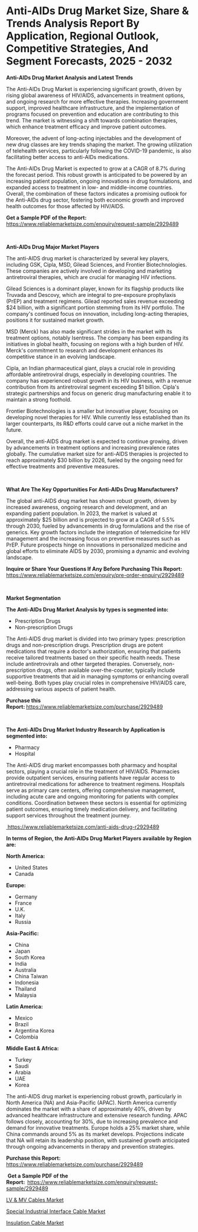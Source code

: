 <p><h1>Anti-AIDs Drug Market Size, Share & Trends Analysis Report By Application, Regional Outlook, Competitive Strategies, And Segment Forecasts, 2025 - 2032</h1></p><p><strong>Anti-AIDs Drug Market Analysis and Latest Trends</strong></p>
<p><p>The Anti-AIDs Drug Market is experiencing significant growth, driven by rising global awareness of HIV/AIDS, advancements in treatment options, and ongoing research for more effective therapies. Increasing government support, improved healthcare infrastructure, and the implementation of programs focused on prevention and education are contributing to this trend. The market is witnessing a shift towards combination therapies, which enhance treatment efficacy and improve patient outcomes.</p><p>Moreover, the advent of long-acting injectables and the development of new drug classes are key trends shaping the market. The growing utilization of telehealth services, particularly following the COVID-19 pandemic, is also facilitating better access to anti-AIDs medications.</p><p>The Anti-AIDs Drug Market is expected to grow at a CAGR of 8.7% during the forecast period. This robust growth is anticipated to be powered by an increasing patient population, ongoing innovations in drug formulations, and expanded access to treatment in low- and middle-income countries. Overall, the combination of these factors indicates a promising outlook for the Anti-AIDs drug sector, fostering both economic growth and improved health outcomes for those affected by HIV/AIDS.</p></p>
<p><strong>Get a Sample PDF of the Report:&nbsp;</strong> <a href="https://www.reliablemarketsize.com/enquiry/request-sample/2929489?utm_campaign=1901&utm_medium=2&utm_source=Github&utm_content=ia&utm_term=12032025&utm_id=anti-aids-drug">https://www.reliablemarketsize.com/enquiry/request-sample/2929489</a></p>
<p>&nbsp;</p>
<p><strong>Anti-AIDs Drug Major Market Players</strong></p>
<p><p>The anti-AIDS drug market is characterized by several key players, including GSK, Cipla, MSD, Gilead Sciences, and Frontier Biotechnologies. These companies are actively involved in developing and marketing antiretroviral therapies, which are crucial for managing HIV infections.</p><p>Gilead Sciences is a dominant player, known for its flagship products like Truvada and Descovy, which are integral to pre-exposure prophylaxis (PrEP) and treatment regimens. Gilead reported sales revenue exceeding $24 billion, with a significant portion stemming from its HIV portfolio. The company's continued focus on innovation, including long-acting therapies, positions it for sustained market growth.</p><p>MSD (Merck) has also made significant strides in the market with its treatment options, notably Isentress. The company has been expanding its initiatives in global health, focusing on regions with a high burden of HIV. Merck's commitment to research and development enhances its competitive stance in an evolving landscape.</p><p>Cipla, an Indian pharmaceutical giant, plays a crucial role in providing affordable antiretroviral drugs, especially in developing countries. The company has experienced robust growth in its HIV business, with a revenue contribution from its antiretroviral segment exceeding $1 billion. Cipla's strategic partnerships and focus on generic drug manufacturing enable it to maintain a strong foothold.</p><p>Frontier Biotechnologies is a smaller but innovative player, focusing on developing novel therapies for HIV. While currently less established than its larger counterparts, its R&D efforts could carve out a niche market in the future.</p><p>Overall, the anti-AIDS drug market is expected to continue growing, driven by advancements in treatment options and increasing prevalence rates globally. The cumulative market size for anti-AIDS therapies is projected to reach approximately $30 billion by 2026, fueled by the ongoing need for effective treatments and preventive measures.</p></p>
<p>&nbsp;</p>
<p><strong>What Are The Key Opportunities For Anti-AIDs Drug Manufacturers?</strong></p>
<p><p>The global anti-AIDS drug market has shown robust growth, driven by increased awareness, ongoing research and development, and an expanding patient population. In 2023, the market is valued at approximately $25 billion and is projected to grow at a CAGR of 5.5% through 2030, fueled by advancements in drug formulations and the rise of generics. Key growth factors include the integration of telemedicine for HIV management and the increasing focus on preventive measures such as PrEP. Future prospects hinge on innovations in personalized medicine and global efforts to eliminate AIDS by 2030, promising a dynamic and evolving landscape.</p></p>
<p><strong>Inquire or Share Your Questions If Any Before Purchasing This Report:</strong> <a href="https://www.reliablemarketsize.com/enquiry/pre-order-enquiry/2929489?utm_campaign=1901&utm_medium=2&utm_source=Github&utm_content=ia&utm_term=12032025&utm_id=anti-aids-drug">https://www.reliablemarketsize.com/enquiry/pre-order-enquiry/2929489</a></p>
<p>&nbsp;</p>
<p><strong>Market Segmentation</strong></p>
<p><strong>The Anti-AIDs Drug Market Analysis by types is segmented into:</strong></p>
<p><ul><li>Prescription Drugs</li><li>Non-prescription Drugs</li></ul></p>
<p><p>The Anti-AIDS drug market is divided into two primary types: prescription drugs and non-prescription drugs. Prescription drugs are potent medications that require a doctor's authorization, ensuring that patients receive tailored treatments based on their specific health needs. These include antiretrovirals and other targeted therapies. Conversely, non-prescription drugs, often available over-the-counter, typically include supportive treatments that aid in managing symptoms or enhancing overall well-being. Both types play crucial roles in comprehensive HIV/AIDS care, addressing various aspects of patient health.</p></p>
<p><strong>Purchase this Report:&nbsp;</strong><a href="https://www.reliablemarketsize.com/purchase/2929489?utm_campaign=1901&utm_medium=2&utm_source=Github&utm_content=ia&utm_term=12032025&utm_id=anti-aids-drug">https://www.reliablemarketsize.com/purchase/2929489</a></p>
<p>&nbsp;</p>
<p><strong>The Anti-AIDs Drug Market Industry Research by Application is segmented into:</strong></p>
<p><ul><li>Pharmacy</li><li>Hospital</li></ul></p>
<p><p>The Anti-AIDS drug market encompasses both pharmacy and hospital sectors, playing a crucial role in the treatment of HIV/AIDS. Pharmacies provide outpatient services, ensuring patients have regular access to antiretroviral medications for adherence to treatment regimens. Hospitals serve as primary care centers, offering comprehensive management, including acute care and ongoing monitoring for patients with complex conditions. Coordination between these sectors is essential for optimizing patient outcomes, ensuring timely medication delivery, and facilitating support services throughout the treatment journey.</p></p>
<p><a href="https://www.reliablemarketsize.com/anti-aids-drug-r2929489?utm_campaign=1901&utm_medium=2&utm_source=Github&utm_content=ia&utm_term=12032025&utm_id=anti-aids-drug">&nbsp;https://www.reliablemarketsize.com/anti-aids-drug-r2929489</a></p>
<p><strong>In terms of Region, the Anti-AIDs Drug Market Players available by Region are:</strong></p>
<p>
    <p> <strong> North America: </strong>
        <ul>
            <li>United States</li>
            <li>Canada</li>
        </ul>
        </p> 
    <p> <strong> Europe: </strong>
        <ul>
            <li>Germany</li>
            <li>France</li>
            <li>U.K.</li>
            <li>Italy</li>
            <li>Russia</li>
        </ul>
        </p> 
    <p> <strong> Asia-Pacific: </strong>
        <ul>
            <li>China</li>
            <li>Japan</li>
            <li>South Korea</li>
            <li>India</li>
            <li>Australia</li>
            <li>China Taiwan</li>
            <li>Indonesia</li>
            <li>Thailand</li>
            <li>Malaysia</li>
        </ul>
        </p> 
    <p> <strong> Latin America: </strong>
        <ul>
            <li>Mexico</li>
            <li>Brazil</li>
            <li>Argentina Korea</li>
            <li>Colombia</li>
        </ul>
        </p> 
    <p> <strong> Middle East & Africa: </strong>
        <ul>
            <li>Turkey</li>
            <li>Saudi</li>
            <li>Arabia</li>
            <li>UAE</li>
            <li>Korea</li>
        </ul>
    </p>
    </p>
<p><p>The anti-AIDS drug market is experiencing robust growth, particularly in North America (NA) and Asia-Pacific (APAC). North America currently dominates the market with a share of approximately 40%, driven by advanced healthcare infrastructure and extensive research funding. APAC follows closely, accounting for 30%, due to increasing prevalence and demand for innovative treatments. Europe holds a 25% market share, while China commands around 5% as its market develops. Projections indicate that NA will retain its leadership position, with sustained growth anticipated through ongoing advancements in therapy and prevention strategies.</p></p>
<p><strong>Purchase this Report: </strong><a href="https://www.reliablemarketsize.com/purchase/2929489?utm_campaign=1901&utm_medium=2&utm_source=Github&utm_content=ia&utm_term=12032025&utm_id=anti-aids-drug">https://www.reliablemarketsize.com/purchase/2929489</a></p>
<p>&nbsp;<strong>Get a Sample PDF of the Report:&nbsp;&nbsp;</strong><a href="https://www.reliablemarketsize.com/enquiry/request-sample/2929489?utm_campaign=1901&utm_medium=2&utm_source=Github&utm_content=ia&utm_term=12032025&utm_id=anti-aids-drug">https://www.reliablemarketsize.com/enquiry/request-sample/2929489</a></p>
<p><strong></strong></p>
<p><p><a href="https://github.com/indrystar/Market-Research-Report-List-5/blob/main/lv-mv-cables-market.md?utm_campaign=1901&utm_medium=2&utm_source=Github&utm_content=ia&utm_term=12032025&utm_id=anti-aids-drug">LV & MV Cables Market</a></p><p><a href="https://github.com/AKSHATREPORTPRIME/Market-Research-Report-List-7/blob/main/special-industrial-interface-cable-market.md?utm_campaign=1901&utm_medium=2&utm_source=Github&utm_content=ia&utm_term=12032025&utm_id=anti-aids-drug">Special Industrial Interface Cable Market</a></p><p><a href="https://github.com/nsmifidget3/Market-Research-Report-List-1/blob/main/insulation-cable-market.md?utm_campaign=1901&utm_medium=2&utm_source=Github&utm_content=ia&utm_term=12032025&utm_id=anti-aids-drug">Insulation Cable Market</a></p></p>